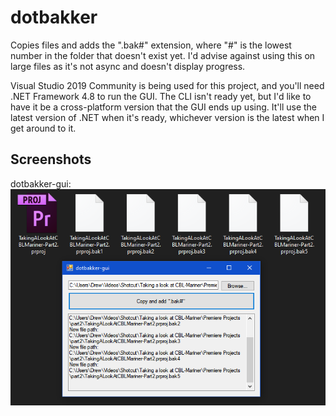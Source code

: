 # dotbakker
Copies files and adds the ".bak#" extension, where "#" is the lowest number in the folder that doesn't exist yet. I'd advise against using this on large files as it's not async and doesn't display progress.

Visual Studio 2019 Community is being used for this project, and you'll need .NET Framework 4.8 to run the GUI. The CLI isn't ready yet, but I'd like to have it be a cross-platform version that the GUI ends up using. It'll use the latest version of .NET when it's ready, whichever version is the latest when I get around to it.

## Screenshots
dotbakker-gui:<br>
![](/docs/images/dotbakker-gui_screenshot.png?raw=true)
